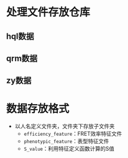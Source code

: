 # 处理文件存放仓库
## hql数据
## qrm数据
## zy数据

# 数据存放格式
+ 以人名定义文件夹，文件夹下存放子文件夹
    + `efficiency_feature`：FRET效率特征文件
    + `phenotypic_feature`：表型特征文件
    + `S_value`：利用特征定义函数计算的S值